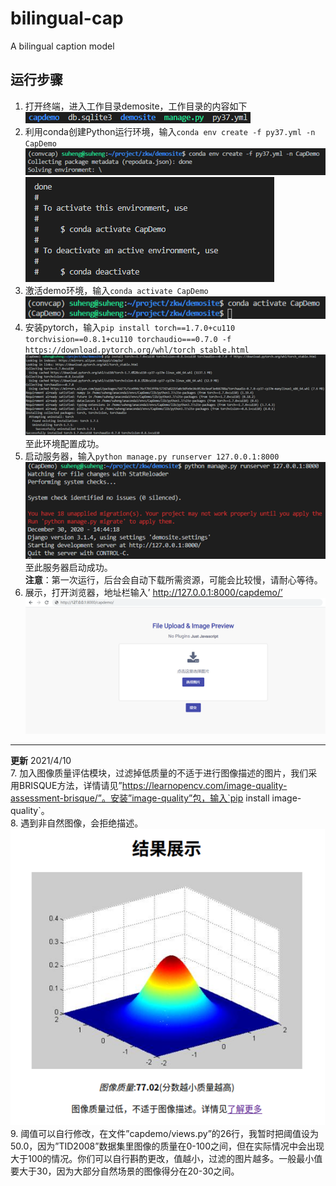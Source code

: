 # bilingual-cap
A bilingual caption model

## 运行步骤
1. 打开终端，进入工作目录demosite，工作目录的内容如下  
![仓库目录](assets/dir-content.png "仓库目录")
2. 利用conda创建Python运行环境，输入`conda env create -f py37.yml -n CapDemo`  
![创建成功](assets/pyenv-create.png)
![创建环境](assets/pyenv-create-suc.png)
3. 激活demo环境，输入`conda activate CapDemo`  
![激活环境](assets/activate-pyenv.png)
4. 安装pytorch，输入`pip install torch==1.7.0+cu110 torchvision==0.8.1+cu110 torchaudio===0.7.0 -f https://download.pytorch.org/whl/torch_stable.html`  
![安装pytorch](assets/install-pytorch.png)  
至此环境配置成功。
5. 启动服务器，输入`python manage.py runserver 127.0.0.1:8000`  
![启动服务器](assets/run-server.png)  
至此服务器启动成功。  
**注意**：第一次运行，后台会自动下载所需资源，可能会比较慢，请耐心等待。
6. 展示，打开浏览器，地址栏输入’ http://127.0.0.1:8000/capdemo/’  
![网页展示](assets/web-ui.png)
---
**更新** 2021/4/10  
7. 加入图像质量评估模块，过滤掉低质量的不适于进行图像描述的图片，我们采用BRISQUE方法，详情请见”https://learnopencv.com/image-quality-assessment-brisque/”。安装”image-quality”包，输入`pip install image-quality`。  
8. 遇到非自然图像，会拒绝描述。  
![图像质量评估](assets/image-qualitity.png)  
9. 阈值可以自行修改，在文件”capdemo/views.py”的26行，我暂时把阈值设为50.0，因为”TID2008”数据集里图像的质量在0-100之间，但在实际情况中会出现大于100的情况。你们可以自行斟酌更改，值越小，过滤的图片越多。一般最小值要大于30，因为大部分自然场景的图像得分在20-30之间。